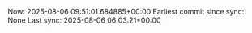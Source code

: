 Now: 2025-08-06 09:51:01.684885+00:00 Earliest commit since sync: None Last sync: 2025-08-06 06:03:21+00:00
